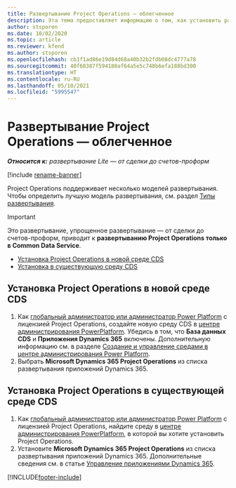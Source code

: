 ```yaml
---
title: Развертывание Project Operations — облегченное
description: Эта тема предоставляет информацию о том, как установить развертывание Project Operations Lite — от сделки до счетов-проформ.
author: stsporen
ms.date: 10/02/2020
ms.topic: article
ms.reviewer: kfend
ms.author: stsporen
ms.openlocfilehash: cb1f1ad86e19d84d68a40b32b2fdb08dc4777a78
ms.sourcegitcommit: 40f68387f594180af64a5e5c748b6efa188bd300
ms.translationtype: HT
ms.contentlocale: ru-RU
ms.lasthandoff: 05/10/2021
ms.locfileid: "5995547"
---
```

# <a name="deploy-project-operations---lite"></a>Развертывание Project Operations — облегченное

_**Относится к:** развертывание Lite — от сделки до счетов-проформ_

[!include [rename-banner](~/includes/cc-data-platform-banner.md)]

Project Operations поддерживает несколько моделей развертывания. Чтобы определить лучшую модель развертывания, см. раздел [Типы развертывания](determine-deployment-type.md).


> [!IMPORTANT]
> Это развертывание, упрощенное развертывание — от сделки до счетов-проформ, приводит к **развертыванию Project Operations только в Common Data Service**.

- [Установка Project Operations в новой среде CDS](#new)
- [Установка в существующую среду CDS](#existing)



## <a name="install-project-operations-to-a-new-cds-environment"></a><a name="new"></a>Установка Project Operations в новой среде CDS

1. Как [глобальный администратор или администратор Power Platform](/power-platform/admin/global-service-administrators-can-administer-without-license) с лицензией Project Operations, создайте новую среду CDS в [центре администрирования PowerPlatform](https://admin.powerplatform.com). Убедись в том, что **База данных CDS** и **Приложения Dynamics 365** включены. Дополнительную информацию см. в разделе [Создание и управление средами в центре администрирования Power Platform](/power-platform/admin/create-environment#create-an-environment-in-the-power-platform-admin-center).
2. Выбрать **Microsoft Dynamics 365 Project Operations** из списка развертывания приложений Dynamics 365.


## <a name="install-project-operations-to-an-existing-cds-environment"></a><a name="existing"></a>Установка Project Operations в существующей среде CDS

1. Как [глобальный администратор или администратор Power Platform](/power-platform/admin/global-service-administrators-can-administer-without-license) с лицензией Project Operations, найдите среду в [центре администрирования PowerPlatform](https://admin.powerplatform.com), в которой вы хотите установить Project Operations.
2. Установите **Microsoft Dynamics 365 Project Operations** из списка развертывания приложений Dynamics 365. Дополнительные сведения см. в статье [Управление приложениями Dynamics 365](/power-platform/admin/manage-apps).




[!INCLUDE[footer-include](../includes/footer-banner.md)]